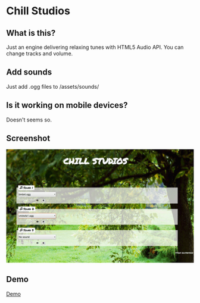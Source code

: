 # Chill Studios

## What is this?

Just an engine delivering relaxing tunes with HTML5 Audio API. You can change tracks and volume.

## Add sounds

Just add .ogg files to /assets/sounds/

## Is it working on mobile devices?

Doesn't seems so.

## Screenshot

![Chill Studios](chill-studios.png 'Chill Studios')

## Demo

[Demo](https://chill-studios.vercel.app/)
